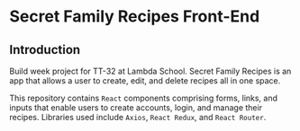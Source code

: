 # Secret Family Recipes Front-End

## Introduction

Build week project for TT-32 at Lambda School. Secret Family Recipes is an app that allows a user to create, edit, and
delete recipes all in one space.

This repository contains `React` components comprising forms, links, and inputs that enable users to create accounts, login,
and manage their recipes. Libraries used include `Axios`, `React Redux`, and `React Router`.